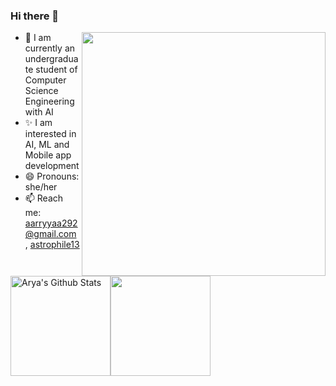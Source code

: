 ### Hi there 👋

<img align= "right" src="https://assets.wprock.fr/emoji/joypixels/512/1f469-1f4bb.png" width="390" height="390"/>


- 🔭 I am currently an undergraduate student of Computer Science Engineering with AI
- ✨ I am  interested in AI, ML and Mobile app development 
- 😄 Pronouns: she/her
- 📫 Reach me: aarryyaa292@gmail.com , [astrophile13](https://t.me/astrophile13)



<p align="left"><a><img alt="Arya's Github Stats" src="https://denvercoder1-github-readme-stats.vercel.app/api/?username=Arya292&show_icons=true&count_private=true&theme=react&hide_border=true&bg_color=1F222E&title_color=F85D7F&icon_color=F8D866" height="160px"/></a><a><img src="https://github-readme-stats.vercel.app/api/top-langs/?username=Arya292&langs_count=8&layout=compact&theme=react&hide_border=true&bg_color=1F222E&title_color=F85D7F&icon_color=F8D866&hide=Jupyter%20Notebook" height="160px"/></a></p>



<!--
**Arya292/Arya292** is a ✨ _special_ ✨ repository because its `README.md` (this file) appears on your GitHub profile.

Here are some ideas to get you started:

- 🔭 I’m currently working on ...
- 🌱 I’m currently learning ...
- 👯 I’m looking to collaborate on ...
- 🤔 I’m looking for help with ...
- 💬 Ask me about ...
- 📫 How to reach me: ...
- 😄 Pronouns: ...
- ⚡ Fun fact: ...
-->
